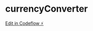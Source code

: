 # currencyConverter

[Edit in Codeflow ⚡️](https://stackblitz.com/~/github.com/ar-tiwari75/currencyConverter)